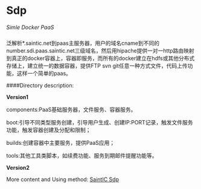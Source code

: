 # Sdp
*Simle Docker PaaS*

###
泛解析*.saintic.net到paas主服务器，用户的域名cname到不同的number.sdi.paas.saintic.net三级域名，然后用hipache提供一对一http路由映射到真正的docker容器上，容器即服务，而所有的docker建立在hdfs或其他分布式存储上，建立统一的数据容器，提供FTP svn git任意一种方式文件，代码上传功能，这样一个简单的paas。

####Directory description:

**Version1**

components:PaaS基础服务器，文件服务、容器服务。

boot:引导不同类型服务创建，引导用户生成、创建IP:PORT记录，触发文件服务功能，触发容器创建及分配和限制；

builds:创建容器中主要服务，提供PaaS应用；

tools:其他工具类脚本，如续费功能、服务到期邮件提醒功能等。


**Version2**


More content and Using method: [SaintIC Sdp](https://saintic.com/sdp)
